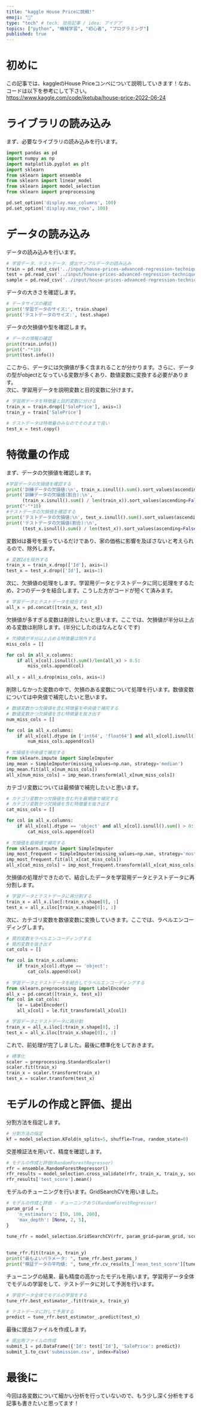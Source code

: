 ```yaml
---
title: "kaggle House Priceに挑戦!"
emoji: "🤖"
type: "tech" # tech: 技術記事 / idea: アイデア
topics: ["python", "機械学習", "初心者", "プログラミング"]
published: true
---
```

# 初めに
この記事では、kaggleのHouse Priceコンペについて説明していきます！なお、コードは以下を参考にして下さい。
https://www.kaggle.com/code/iketuba/house-price-2022-06-24

# ライブラリの読み込み
まず、必要なライブラリの読み込みを行います。
```py
import pandas as pd
import numpy as np
import matplotlib.pyplot as plt
import sklearn
from sklearn import ensemble
from sklearn import linear_model
from sklearn import model_selection
from sklearn import preprocessing

pd.set_option('display.max_columns', 100)
pd.set_option('display.max_rows', 100)
```

# データの読み込み
データの読み込みを行います。
```py
# 学習データ、テストデータ、提出サンプルデータの読み込み
train = pd.read_csv('../input/house-prices-advanced-regression-techniques/train.csv')
test = pd.read_csv('../input/house-prices-advanced-regression-techniques/test.csv')
sample = pd.read_csv('../input/house-prices-advanced-regression-techniques/sample_submission.csv')
```

データの大きさを確認します。
```py
# データサイズの確認
print('学習データのサイズ:', train.shape)
print('テストデータのサイズ:', test.shape)
```

データの欠損値や型を確認します。
```py
# データの情報の確認
print(train.info())
print("-"*10)
print(test.info())
```

ここから、データには欠損値が多く含まれることが分かります。さらに、データの型がobjectとなっている変数が多くあり、数値変数に変換する必要があります。<br>
次に、学習用データを説明変数と目的変数に分けます。
```py
# 学習用データを特徴量と目的変数に分ける
train_x = train.drop(['SalePrice'], axis=1)
train_y = train['SalePrice']

# テストデータは特徴量のみなのでそのままで良い
test_x = test.copy()
```

# 特徴量の作成
まず、データの欠損値を確認します。
```py
#学習データの欠損値を確認する
print('訓練データの欠損値:\n', train_x.isnull().sum().sort_values(ascending=False))
print('訓練データの欠損値(割合):\n', 
      (train_x.isnull().sum() / len(train_x)).sort_values(ascending=False))
print("-"*10)
#テストデータの欠損値を確認する
print('テストデータの欠損値:\n', test_x.isnull().sum().sort_values(ascending=False))
print('テストデータの欠損値(割合):\n', 
      (test_x.isnull().sum() / len(test_x)).sort_values(ascending=False))
```

変数Idは番号を振っているだけであり、家の価格に影響を及ぼさないと考えられるので、除外します。
```py
# 変数Idを除外する
train_x = train_x.drop(['Id'], axis=1)
test_x = test_x.drop(['Id'], axis=1)
```

次に、欠損値の処理をします。学習用データとテストデータに同じ処理をするため、2つのデータを結合します。こうした方がコードが短くて済みます。
```py
# 学習データとテストデータを結合する
all_x = pd.concat([train_x, test_x])
```

欠損値が多すぎる変数は削除したいと思います。ここでは、欠損値が半分以上占める変数は削除します。(半分にしたのはなんとなくです)
```py
# 欠損値が半分以上占める特徴量は除外する
miss_cols = []

for col in all_x.columns:
    if all_x[col].isnull().sum()/len(all_x) > 0.5:
        miss_cols.append(col)
        
all_x = all_x.drop(miss_cols, axis=1)
```

削除しなかった変数の中で、欠損のある変数について処理を行います。数値変数については中央値で補完したいと思います。
```py
# 数値変数かつ欠損値を含む特徴量を中央値で補完する
# 数値変数かつ欠損値を含む特徴量を抜き出す
num_miss_cols = []

for col in all_x.columns:
    if all_x[col].dtype in ['int64', 'float64'] and all_x[col].isnull().sum() > 0:
        num_miss_cols.append(col)
        
# 欠損値を中央値で補完する
from sklearn.impute import SimpleImputer
imp_mean = SimpleImputer(missing_values=np.nan, strategy='median')
imp_mean.fit(all_x[num_miss_cols])
all_x[num_miss_cols] = imp_mean.transform(all_x[num_miss_cols])
```

カテゴリ変数については最頻値で補完したいと思います。
```py
# カテゴリ変数かつ欠損値を含む列を最頻値で補完する
# カテゴリ変数かつ欠損値を含む特徴量を抜き出す
cat_miss_cols = []

for col in all_x.columns:
    if all_x[col].dtype == 'object' and all_x[col].isnull().sum() > 0:
        cat_miss_cols.append(col)
        
# 欠損値を最頻値で補完する
from sklearn.impute import SimpleImputer
imp_most_frequent = SimpleImputer(missing_values=np.nan, strategy='most_frequent')
imp_most_frequent.fit(all_x[cat_miss_cols])
all_x[cat_miss_cols] = imp_most_frequent.transform(all_x[cat_miss_cols])
```

欠損値の処理ができたので、結合したデータを学習用データとテストデータに再分割します。
```py
# 学習データとテストデータに再分割する
train_x = all_x.iloc[:train_x.shape[0], :]
test_x = all_x.iloc[train_x.shape[0]:, :]
```

次に、カテゴリ変数を数値変数に変換していきます。ここでは、ラベルエンコーディングします。
```py
# 質的変数をラベルエンコーディングする
# 質的変数を抜き出す
cat_cols = []

for col in train_x.columns:
    if train_x[col].dtype == 'object':
        cat_cols.append(col)
        
# 学習データとテストデータを結合してラベルエンコーディングする
from sklearn.preprocessing import LabelEncoder
all_x = pd.concat([train_x, test_x])
for col in cat_cols:
    le = LabelEncoder()
    all_x[col] = le.fit_transform(all_x[col])

# 学習データとテストデータに再分割
train_x = all_x.iloc[:train_x.shape[0], :]
test_x = all_x.iloc[train_x.shape[0]:, :]
```

これで、前処理が完了しました。最後に標準化をしておきます。
```py
# 標準化
scaler = preprocessing.StandardScaler()
scaler.fit(train_x)
train_x = scaler.transform(train_x)
test_x = scaler.transform(test_x)
```

# モデルの作成と評価、提出
分割方法を指定します。
```py
# 分割方法の指定
kf = model_selection.KFold(n_splits=5, shuffle=True, random_state=0)
```

交差検証法を用いて、精度を確認します。
```py
# モデルの作成と評価(RandomForestRegressor)
rfr = ensemble.RandomForestRegressor()
rfr_results = model_selection.cross_validate(rfr, train_x, train_y, scoring='neg_root_mean_squared_error',cv=kf)
rfr_results['test_score'].mean()
```

モデルのチューニングを行います。GridSearchCVを用いました。
```py
# モデルの作成と評価 - チューニングあり(RandomForestRegressor)
param_grid = {
    'n_estimators': [50, 100, 200],
    'max_depth': [None, 2, 5],
}

tune_rfr = model_selection.GridSearchCV(rfr, param_grid=param_grid, scoring = 'neg_root_mean_squared_error', cv = kf)
                                        
                                        
tune_rfr.fit(train_x, train_y)
print("最もよいパラメータ: ", tune_rfr.best_params_)
print("検証データの平均値: ", tune_rfr.cv_results_['mean_test_score'][tune_rfr.best_index_])
```

チューニングの結果、最も精度の高かったモデルを用います。学習用データ全体でモデルの学習をして、テストデータに対して予測を行います。
```py
# 学習データ全体でモデルの学習をする
tune_rfr.best_estimator_.fit(train_x, train_y)

# テストデータに対して予測する
predict = tune_rfr.best_estimator_.predict(test_x)
```

最後に提出ファイルを作成します。
```py
# 提出用ファイルの作成
submit_1 = pd.DataFrame({'Id': test['Id'], 'SalePrice': predict})
submit_1.to_csv('submission.csv', index=False)
```

# 最後に
今回は各変数について細かい分析を行っていないので、もう少し深く分析をする記事も書きたいと思ってます！